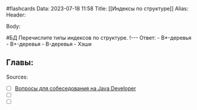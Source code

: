 #flashcards
Data: 2023-07-18 11:58
Title: [[Индексы по структуре]]
Alias:
Header:




Body:


#БД 
Перечислите типы индексов по структуре.
!---
Ответ:
	- B*-деревья
	- B+-деревья
	- B-деревья
	- Хэши
<!--SR:!2023-11-03,10,370-->



Главы:
-


Sources:
- [ ] [Вопросы для собеседования на Java Developer](https://github.com/enhorse/java-interview/blob/master/README.md#%D0%9E%D0%9E%D0%9F)
- [ ] []()
- [ ] []()
